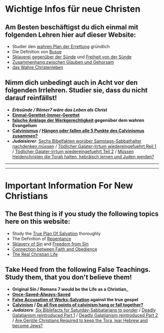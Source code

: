 ﻿<!--t > Wichtige Infos Für Neue Christen | Important Information For New Christians t-->
<!--d  d-->

# Wichtige Infos für neue Christen

## Am Besten beschäftigst du dich einmal mit folgenden Lehren hier auf dieser Website:
- Studier den [wahren Plan der Errettung](was-muss-ich-tun-um-geretettet-zu-werden) gründlich
- Die Definition von [Busse](grundlegende-lehren/busse)
- [Sklaverei gegenüber der Sünde](grundlegende-lehren/slaverei-der-suende) und [Freiheit von der Sünde](grundlegende-lehren/freiheit-von-suende)
- [Zusammenhang zwischen Glauben und Gehorsam](grundlegende-lehren/glaube-gehorsam)
- [das Wahre Christenleben](grundlegende-lehren/das-leben-als-christ)

## Nimm dich unbedingt auch in Acht vor den folgenden Irrlehren. Studier sie, dass du nicht darauf reinfällst!
- **_Erbsünde / Römer7 wäre das Leben als Christ_**
- [**Einmal-Gerettet-Immer-Gerettet**](grundlegende-irrlehren/einmal-gerettet-immer-gerettet-osas)
- **[falsche Anklage der Werkgerechtigkeit](grundlegende-irrlehren/falsche-anklage-der-werkgerechtigkeit) gegenüber dem wahren Evangelium**
- **[Calvinismus](grundlegende-irrlehren/calvinismus) / [Hängen oder fallen alle 5 Punkte des Calvinismus zusammen?](grundlegende-irrlehren/calvinismus#haengen_oder_fallen)**
- **_Judaisierer_**: [Sechs Bibelfakten worüber Samstags-Sabbathalter nachdenken müssen](grundlegende-irrlehren/judaisierer-sechs-bibelfakten-worueber-samstags-sabbathalter-nachdenken-muesse) /
[Tödlicher Galater-Irrtum wiedereingefuehrt Reil 1](grundlegende-irrlehren/judaisierer-toedlicher-galater-irrtum-wiedereingefuehrt-teil1) /
[Tödlicher Galater-Irrtum wiedereingefuehrt Teil 2](grundlegende-irrlehren/judaisierer-toedlicher-galater-irrtum-wiedereingefuehrt-teil2) / 
[Müssen Heidenchristen die Torah halten, hebräisch lernen und Juden werden?](grundlegende-irrlehren/judaisierer-muessen-heidenchristen-die-torah-halten-hebraeisch-lernen-und-juden-werden)


- - -
- - -

# Important Information For New Christians

## The Best thing is if you study the following topics here on this website:
- Study the [True Plan Of Salvation](2015/07/the-plan-of-salvation) thoroughly
- The Definition of [Repentance](2015/07/biblical-repentance)
- [Sklavery of Sin](2015/07/the-slavery-bondage-and-controlling-power-of-sin) and [Freedom from Sin](2015/07/freed-from-sin-addictions-romans-6)
- [Connection between Faith and Obedience](2015/07/is-believing-on-jesus-the-same-as-obeying-him)
- [The Real Christian Life](2015/08/the-real-christian-life)

## Take Heed from the following False Teachings. Study them, that you don't believe them!
- **Original Sin / Romans 7 would be the Life as a Christian_**
- [**Once-Saved-Always-Saved**](2015/07/eternal-security-or-conditional-security)
- **[False Accusation of Works-Salvation](2015/07/false-accusation-of-works-salvation) against the true gospel**
- **[Calvinism](2015/07/what-is-calvinism) / [Do all five points of calvinism hang or fall together?](2015/07/do-all-five-points-of-calvinism-hang-or-fall-together)**
- **_Judaizers_**: [Six Biblefacts for Saturday-Sabbatarians to ponder](2015/08/six-bible-facts-for-saturday-sabbatarians-to-ponder) /
[Deadly Galatianism reintroduced Part 1](2015/08/judaizers-deadly-galatianism-reintroduced) /
[Deadly Galatianism reintroduced Part 2](2015/08/judaizers-deadly-galatianism-reintroduced2) / 
[Are Gentile Christians Required to keep the Tora, lear Hebrew and become Jews?](2015/07/are-gentile-christians-required-to-keep-the-torah)


